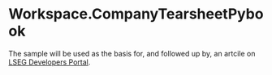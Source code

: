 # Workspace.CompanyTearsheetPybook

The sample will be used as the basis for, and followed up by, an artcile on [LSEG Developers Portal](https://developers.lseg.com/en/article-catalog/article/workspace-excel-company-tearsheet-python-part-1).


